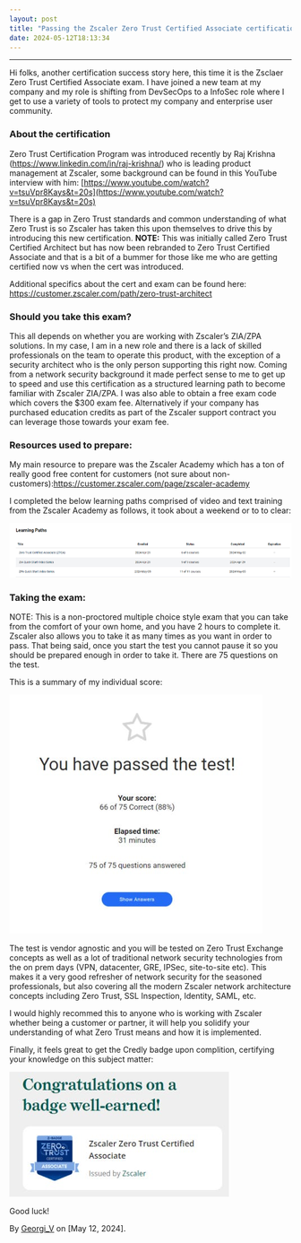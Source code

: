 ```yaml
---
layout: post
title: "Passing the Zscaler Zero Trust Certified Associate certification (ZTCA)"
date: 2024-05-12T18:13:34
---
```


* * *

Hi folks, another certification success story here, this time it is the Zsclaer Zero Trust Certified Associate exam. I have joined a new team at my company and my role is shifting from DevSecOps to a InfoSec role where I get to use a variety of tools to protect my company and enterprise user community.

### About the certification

Zero Trust Certification Program was introduced recently by Raj Krishna (<https://www.linkedin.com/in/raj-krishna/>) who is leading product management at Zscaler, some background can be found in this YouTube interview with him: [https://www.youtube.com/watch?v=tsuVpr8Kays&t=20s](https://www.youtube.com/watch?v=tsuVpr8Kays&t=20s)

There is a gap in Zero Trust standards and common understanding of what Zero Trust is so Zscaler has taken this upon themselves to drive this by introducing this new certification. **NOTE:** This was initially called Zero Trust Certified Architect but has now been rebranded to Zero Trust Certified Associate and that is a bit of a bummer for those like me who are getting certified now vs when the cert was introduced.

Additional specifics about the cert and exam can be found here: <https://customer.zscaler.com/path/zero-trust-architect>

### Should you take this exam?

This all depends on whether you are working with Zscaler’s ZIA/ZPA solutions. In my case, I am in a new role and there is a lack of skilled professionals on the team to operate this product, with the exception of a security architect who is the only person supporting this right now. Coming from a network security background it made perfect sense to me to get up to speed and use this certification as a structured learning path to become familiar with Zscaler ZIA/ZPA. I was also able to obtain a free exam code which covers the $300 exam fee. Alternatively if your company has purchased education credits as part of the Zscaler support contract you can leverage those towards your exam fee.

### Resources used to prepare:

My main resource to prepare was the Zscaler Academy which has a ton of really good free content for customers (not sure about non-customers):<https://customer.zscaler.com/page/zscaler-academy>

I completed the below learning paths comprised of video and text training from the Zscaler Academy as follows, it took about a weekend or to to clear:

![](/assets/images/passing-the-zscaler-zero-trust-certified-associate-certification-ztca-0.png)

### Taking the exam:

NOTE: This is a non-proctored multiple choice style exam that you can take from the comfort of your own home, and you have 2 hours to complete it. Zscaler also allows you to take it as many times as you want in order to pass. That being said, once you start the test you cannot pause it so you should be prepared enough in order to take it. There are 75 questions on the test.

This is a summary of my individual score:

![](/assets/images/passing-the-zscaler-zero-trust-certified-associate-certification-ztca-1.jpg)

The test is vendor agnostic and you will be tested on Zero Trust Exchange concepts as well as a lot of traditional network security technologies from the on prem days (VPN, datacenter, GRE, IPSec, site-to-site etc). This makes it a very good refresher of network security for the seasoned professionals, but also covering all the modern Zscaler network architecture concepts including Zero Trust, SSL Inspection, Identity, SAML, etc.

I would highly recommed this to anyone who is working with Zscaler whether being a customer or partner, it will help you solidify your understanding of what Zero Trust means and how it is implemented.

Finally, it feels great to get the Credly badge upon complition, certifying your knowledge on this subject matter:

![](/assets/images/passing-the-zscaler-zero-trust-certified-associate-certification-ztca-2.jpg)

Good luck!

By [Georgi_V](https://www.linkedin.com/in/gvoden/) on [May 12, 2024].
